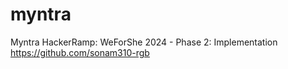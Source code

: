 # myntra
Myntra HackerRamp: WeForShe 2024 - Phase 2: Implementation
https://github.com/sonam310-rgb

